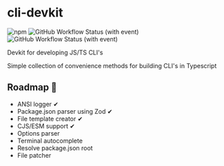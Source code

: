 # cli-devkit

![npm](https://img.shields.io/npm/v/cli-devkit) ![GitHub Workflow Status (with event)](https://img.shields.io/github/actions/workflow/status/GustavEikaas/cli-devkit/CI.yml) ![GitHub Workflow Status (with event)](https://img.shields.io/github/actions/workflow/status/GustavEikaas/cli-devkit/test.yml?label=tests)

Devkit for developing JS/TS CLI's

Simple collection of convenience methods for building CLI's in Typescript


## Roadmap 👷

- ANSI logger ✔
- Package.json parser using Zod ✔
- File template creator ✔
- CJS/ESM support ✔
- Options parser
- Terminal autocomplete
- Resolve package.json root
- File patcher
